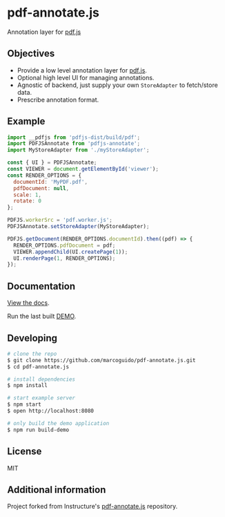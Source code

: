# pdf-annotate.js

Annotation layer for [pdf.js](https://github.com/mozilla/pdf.js)

## Objectives

- Provide a low level annotation layer for [pdf.js](https://github.com/mozilla/pdf.js).
- Optional high level UI for managing annotations.
- Agnostic of backend, just supply your own `StoreAdapter` to fetch/store data.
- Prescribe annotation format.

## Example

```js
import __pdfjs from 'pdfjs-dist/build/pdf';
import PDFJSAnnotate from 'pdfjs-annotate';
import MyStoreAdapter from './myStoreAdapter';

const { UI } = PDFJSAnnotate;
const VIEWER = document.getElementById('viewer');
const RENDER_OPTIONS = {
  documentId: 'MyPDF.pdf',
  pdfDocument: null,
  scale: 1,
  rotate: 0
};

PDFJS.workerSrc = 'pdf.worker.js';
PDFJSAnnotate.setStoreAdapter(MyStoreAdapter);

PDFJS.getDocument(RENDER_OPTIONS.documentId).then((pdf) => {
  RENDER_OPTIONS.pdfDocument = pdf;
  VIEWER.appendChild(UI.createPage(1));
  UI.renderPage(1, RENDER_OPTIONS);
});
```

## Documentation

[View the docs](https://github.com/marcoguido/pdf-annotate.js/blob/master/docs/README.md).

Run the last built [DEMO](https://marcoguido.github.io/pdf-annotate.js/demo/).

## Developing

```bash
# clone the repo
$ git clone https://github.com/marcoguido/pdf-annotate.js.git
$ cd pdf-annotate.js

# install dependencies
$ npm install

# start example server
$ npm start
$ open http://localhost:8080

# only build the demo application
$ npm run build-demo

```
## License

MIT

## Additional information 
Project forked from Instructure's [pdf-annotate.js](https://github.com/instructure/pdf-annotate.js) repository.

